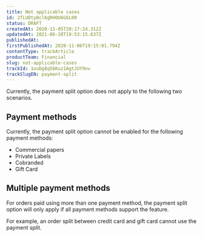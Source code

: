 ```yaml
---
title: Not applicable cases
id: 2fLUDtyBcl6gRHOU6G6L00
status: DRAFT
createdAt: 2020-11-05T20:17:24.312Z
updatedAt: 2021-06-28T19:53:15.637Z
publishedAt: 
firstPublishedAt: 2020-11-06T19:15:01.794Z
contentType: trackArticle
productTeam: Financial
slug: not-applicable-cases
trackId: 1ouDg8q56Kuz1AgtJUY9nv
trackSlugEN: payment-split
---
```


Currently, the payment split option does not apply to the following two scenarios.

## Payment methods
Currently, the payment split option cannot be enabled for the following payment methods:  

- Commercial papers 
- Private Labels 
- Cobranded
- Gift Card

## Multiple payment methods 
For orders paid using more than one payment method, the payment split option will only apply if all payment methods support the feature.   

For example, an order split between credit card and gift card cannot use the payment split.
